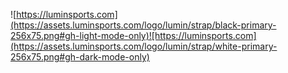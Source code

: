 ![https://luminsports.com](https://assets.luminsports.com/logo/lumin/strap/black-primary-256x75.png#gh-light-mode-only)![https://luminsports.com](https://assets.luminsports.com/logo/lumin/strap/white-primary-256x75.png#gh-dark-mode-only)
